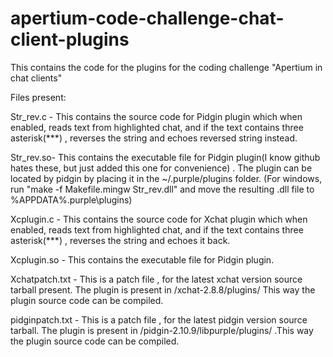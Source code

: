 apertium-code-challenge-chat-client-plugins
===========================================

This contains the code for the plugins for the coding challenge "Apertium in chat clients"

Files present: 

Str_rev.c - This contains the source code for Pidgin plugin which  when enabled, reads text from highlighted chat, and if the text contains three asterisk(***) , reverses the string and echoes reversed string instead.

Str_rev.so- This contains the executable file for Pidgin plugin(I know github hates these, but just added this one for convenience) . The plugin can be located by pidgin by placing it in the ~/.purple/plugins folder.
(For windows, run "make -f Makefile.mingw Str_rev.dll" and move the resulting .dll file to %APPDATA%\.purple\plugins)

Xcplugin.c - This contains the source code for Xchat plugin which  when enabled, reads text from highlighted chat, and if the text contains three asterisk(***) , reverses the string and echoes it back.

Xcplugin.so - This contains the executable file for Pidgin plugin.

Xchatpatch.txt - This is a patch file , for the latest xchat version source tarball present. The plugin is present in /xchat-2.8.8/plugins/ 
This way the plugin source code can be compiled.

pidginpatch.txt - This is a patch file , for the latest pidgin version source tarball. The plugin is present in /pidgin-2.10.9/libpurple/plugins/  .This way the plugin source code can be compiled.
